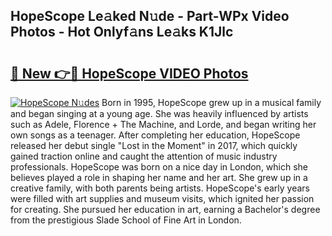 ## HopeScope Le𝚊ked N𝚞de - Part-WPx Video Photos - Hot Onlyf𝚊ns Le𝚊ks K1Jlc

# <h2><a href="http://ab4446.deff.icu/?id=HopeScope">🔗 New 👉🔴 HopeScope VIDEO Photos</a></h2>

[![HopeScope N𝚞des](https://i.imgur.com/rIISA9y.gif)](http://ab4446.deff.icu/?id=HopeScope)
Born in 1995, HopeScope grew up in a musical family and began singing at a young age. She was heavily influenced by artists such as Adele, Florence + The Machine, and Lorde, and began writing her own songs as a teenager. After completing her education, HopeScope released her debut single "Lost in the Moment" in 2017, which quickly gained traction online and caught the attention of music industry professionals. HopeScope was born on a nice day in London, which she believes played a role in shaping her name and her art. She grew up in a creative family, with both parents being artists. HopeScope's early years were filled with art supplies and museum visits, which ignited her passion for creating. She pursued her education in art, earning a Bachelor's degree from the prestigious Slade School of Fine Art in London.
